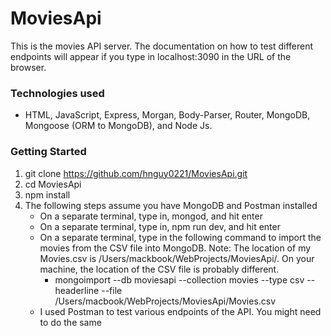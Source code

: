 # MoviesApi
This is the movies API server. The documentation on how to test different endpoints will appear if you type in localhost:3090 in the URL of the browser.

### Technologies used
* HTML, JavaScript, Express, Morgan, Body-Parser, Router, MongoDB, Mongoose (ORM to MongoDB), and Node Js.

### Getting Started
1. git clone https://github.com/hnguy0221/MoviesApi.git
2. cd MoviesApi
3. npm install
4. The following steps assume you have MongoDB and Postman installed
	* On a separate terminal, type in, mongod, and hit enter
	* On a separate terminal, type in, npm run dev, and hit enter
	* On a separate terminal, type in the following command to import the movies from the CSV file into MongoDB. Note: The location of my Movies.csv is /Users/mackbook/WebProjects/MoviesApi/. On your machine, the location of the CSV file is probably different.
		* mongoimport --db moviesapi --collection movies --type csv --headerline --file /Users/macbook/WebProjects/MoviesApi/Movies.csv
	* I used Postman to test various endpoints of the API. You might need to do the same
